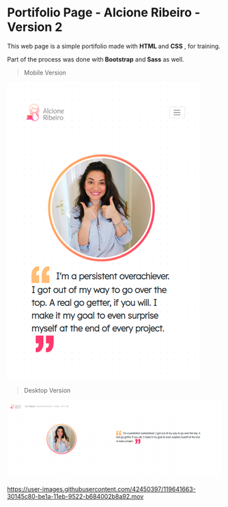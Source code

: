 
<h1>Portifolio Page - Alcione Ribeiro - Version 2</h1>

This web page is a simple portifolio made with <strong> HTML </strong> and <strong> CSS</strong> , for training.

Part of the process was done with<strong>  Bootstrap</strong>  and<strong>  Sass</strong>  as well.

>Mobile Version

![Screenshot Page Mobile](./assests/Mobile.png)




>Desktop Version

![Screenshot Page Mobile](./assests/Desktop-V2.png)

https://user-images.githubusercontent.com/42450397/119641663-30145c80-be1a-11eb-9522-b684002b8a92.mov
